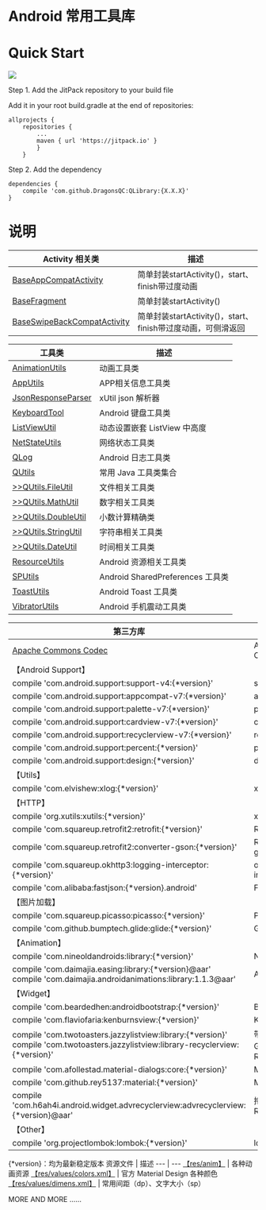 # Android 常用工具库

# Quick Start
[![](https://jitpack.io/v/DragonsQC/QLibrary.svg)](https://jitpack.io/#DragonsQC/QLibrary)

Step 1. Add the JitPack repository to your build file

Add it in your root build.gradle at the end of repositories:

    allprojects {
        repositories {
            ...
            maven { url 'https://jitpack.io' }
            }
        }

Step 2. Add the dependency

    dependencies {
        compile 'com.github.DragonsQC:QLibrary:{X.X.X}'
    }

# 说明
 Activity 相关类 | 描述
 --- | ---
 [BaseAppCompatActivity](https://github.com/DragonsQC/QLibrary/blob/master/library/src/main/java/com/dqc/qlibrary/activity/BaseAppCompatActivity.java)| 简单封装startActivity()，start、finish带过度动画
 [BaseFragment](https://github.com/DragonsQC/QLibrary/blob/master/library/src/main/java/com/dqc/qlibrary/activity/BaseFragment.java)| 简单封装startActivity()
 [BaseSwipeBackCompatActivity](https://github.com/DragonsQC/QLibrary/blob/master/library/src/main/java/com/dqc/qlibrary/activity/BaseSwipeBackCompatActivity.java)| 简单封装startActivity()，start、finish带过度动画，可侧滑返回

 工具类 | 描述
 --- | ---
 [AnimationUtils](https://github.com/DragonsQC/QLibrary/blob/master/library/src/main/java/com/dqc/qlibrary/utils/AnimationUtils.java)| 动画工具类
 [AppUtils](https://github.com/DragonsQC/QLibrary/blob/master/library/src/main/java/com/dqc/qlibrary/utils/AppUtils.java)| APP相关信息工具类
 [JsonResponseParser](https://github.com/DragonsQC/QLibrary/blob/master/library/src/main/java/com/dqc/qlibrary/utils/JsonResponseParser.java)| xUtil json 解析器
 [KeyboardTool](https://github.com/DragonsQC/QLibrary/blob/master/library/src/main/java/com/dqc/qlibrary/utils/KeyboardTool.java)| Android 键盘工具类
 [ListViewUtil](https://github.com/DragonsQC/QLibrary/blob/master/library/src/main/java/com/dqc/qlibrary/utils/ListViewUtil.java)| 动态设置嵌套 ListView 中高度
 [NetStateUtils](https://github.com/DragonsQC/QLibrary/blob/master/library/src/main/java/com/dqc/qlibrary/utils/NetStateUtils.java)| 网络状态工具类
 [QLog](https://github.com/DragonsQC/QLibrary/blob/master/library/src/main/java/com/dqc/qlibrary/utils/QLog.java)| Android 日志工具类
 [QUtils](https://github.com/DragonsQC/QLibrary/blob/master/library/src/main/java/com/dqc/qlibrary/utils/QUtils.java)| 常用 Java 工具类集合
 [>>QUtils.FileUtil](https://github.com/DragonsQC/QLibrary/blob/master/library/src/main/java/com/dqc/qlibrary/utils/QUtils.java#L35)| 文件相关工具类
 [>>QUtils.MathUtil](https://github.com/DragonsQC/QLibrary/blob/master/library/src/main/java/com/dqc/qlibrary/utils/QUtils.java#L187)| 数字相关工具类
 [>>QUtils.DoubleUtil](https://github.com/DragonsQC/QLibrary/blob/master/library/src/main/java/com/dqc/qlibrary/utils/QUtils.java#L230)| 小数计算精确类
 [>>QUtils.StringUtil](https://github.com/DragonsQC/QLibrary/blob/master/library/src/main/java/com/dqc/qlibrary/utils/QUtils.java#L328)| 字符串相关工具类
 [>>QUtils.DateUtil](https://github.com/DragonsQC/QLibrary/blob/master/library/src/main/java/com/dqc/qlibrary/utils/QUtils.java#L410)| 时间相关工具类
 [ResourceUtils](https://github.com/DragonsQC/QLibrary/blob/master/library/src/main/java/com/dqc/qlibrary/utils/ResourceUtils.java)| Android 资源相关工具类
 [SPUtils](https://github.com/DragonsQC/QLibrary/blob/master/library/src/main/java/com/dqc/qlibrary/utils/SPUtils.java)| Android SharedPreferences 工具类
 [ToastUtils](https://github.com/DragonsQC/QLibrary/blob/master/library/src/main/java/com/dqc/qlibrary/utils/ToastUtils.java)| Android Toast 工具类
 [VibratorUtils](https://github.com/DragonsQC/QLibrary/blob/master/library/src/main/java/com/dqc/qlibrary/utils/VibratorUtils.java)| Android 手机震动工具类

 第三方库 | 描述
 --- | ---
 [Apache Commons Codec](https://github.com/DragonsQC/QLibrary/tree/master/library/src/main/java/com/dqc/qlibrary/library/codec)| Apache Commons Codec v1.10
 【Android Support】|
  compile 'com.android.support:support-v4:{*version}' | support-v4
  compile 'com.android.support:appcompat-v7:{*version}' | appcompat-v7
  compile 'com.android.support:palette-v7:{*version}' | palette-v7
  compile 'com.android.support:cardview-v7:{*version}' | cardview-v7
  compile 'com.android.support:recyclerview-v7:{*version}' | recyclerview-v7
  compile 'com.android.support:percent:{*version}' | percent
  compile 'com.android.support:design:{*version}' | design
 【Utils】 |
  compile 'com.elvishew:xlog:{*version}' | xlog
 【HTTP】 |
  compile 'org.xutils:xutils:{*version}' | xUtils3
  compile 'com.squareup.retrofit2:retrofit:{*version}' | Retrofit2
  compile 'com.squareup.retrofit2:converter-gson:{*version}' | Retrofit2 converter-gson
  compile 'com.squareup.okhttp3:logging-interceptor:{*version}' | okhttp3 logging-interceptor
  compile 'com.alibaba:fastjson:{*version}.android' | Fastjson
 【图片加载】 |
  compile 'com.squareup.picasso:picasso:{*version}' | Picasso
  compile 'com.github.bumptech.glide:glide:{*version}' | Glide
 【Animation】 |
  compile 'com.nineoldandroids:library:{*version}' | NineoldAndroids
  compile 'com.daimajia.easing:library:{*version}@aar'<br/> compile 'com.daimajia.androidanimations:library:1.1.3@aar' | AndroidViewAnimations
 【Widget】 |
  compile 'com.beardedhen:androidbootstrap:{*version}' | Bootstrap
  compile 'com.flaviofaria:kenburnsview:{*version}' | KenBurnsView
  compile 'com.twotoasters.jazzylistview:library:{*version}'<br/>compile 'com.twotoasters.jazzylistview:library-recyclerview:{*version}' | 带载入特效的ListView、GridView、RecyclerView
  compile 'com.afollestad.material-dialogs:core:{*version}' | Material Dialogs
  compile 'com.github.rey5137:material:{*version}' | Material Design Library
  compile 'com.h6ah4i.android.widget.advrecyclerview:advrecyclerview:{*version}@aar' | 拖拽排序 Advanced RecyclerView
【Other】 |
  compile 'org.projectlombok:lombok:{*version}' | lombok

{*version}：均为最新稳定版本
 资源文件 | 描述
 --- | ---
  [【res/anim】](https://github.com/DragonsQC/QLibrary/tree/master/library/src/main/res/anim) | 各种动画资源
  [【res/values/colors.xml】](https://github.com/DragonsQC/QLibrary/blob/master/library/src/main/res/values/colors.xml) | 官方 Material Design 各种颜色
  [【res/values/dimens.xml】](https://github.com/DragonsQC/QLibrary/blob/master/library/src/main/res/values/dimens.xml) | 常用间距（dp）、文字大小（sp）

MORE AND MORE ......